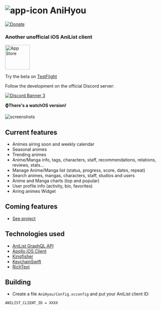 # ![app-icon](https://github.com/axiel7/AniHyou/blob/main/AniHyou/Assets.xcassets/AppIcon.appiconset/AniHyou%20logo%2040.png) AniHyou

[![Donate](https://img.shields.io/badge/buy%20me%20a%20coffee-donate-yellow.svg)](https://ko-fi.com/axiel7)

### Another unofficial iOS AniList client

[<img alt="App Store" height="80" src="https://github.com/axiel7/AniHyou/blob/main/AppStore-badge.png?raw=true"/>](https://apps.apple.com/us/app/anihyou/id1635777325)

Try the beta on [TestFlight](https://testflight.apple.com/join/Om3OIlKd)

Follow the development on the official Discord server:

[![Discord Banner 3](https://discordapp.com/api/guilds/741059285122940928/widget.png?style=banner2)](https://discord.gg/CTv3WdfxHh)

**⌚️There's a watchOS version!**

![screenshots](https://axiel7.github.io/assets/anihyou.58717379ec9cfda91ca1c970f44d2ce6.png)

## Current features
- Animes airing soon and weekly calendar
- Seasonal animes
- Trending animes
- Anime/Manga info, tags, characters, staff, recommendations, relations, reviews, stats...
- Manage Anime/Manga list (status, progress, score, dates, repeat)
- Search animes, mangas, characters, staff, studios and users
- Anime and Manga charts (top and popular)
- User profile info (activity, bio, favorites)
- Airing animes Widget

## Coming features
- [See project](https://github.com/users/axiel7/projects/2/views/1)

## Technologies used
- [AniList GraphQL API](https://github.com/AniList/ApiV2-GraphQL-Docs)
- [Apollo iOS Client](https://github.com/apollographql/apollo-ios)
- [Kingfisher](https://github.com/onevcat/Kingfisher)
- [KeychainSwift](https://github.com/evgenyneu/keychain-swift)
- [RichText](https://github.com/NuPlay/RichText)

## Building
- Create a file `AniHyou/Config.xcconfig` and put your AniList client ID:
```
ANILIST_CLIENT_ID = XXXX
